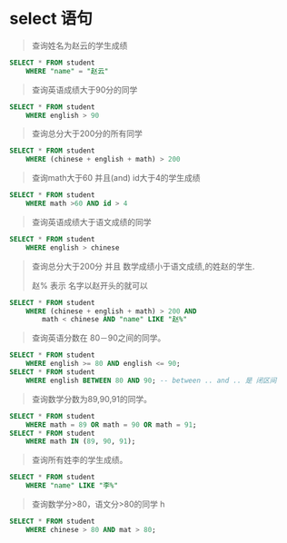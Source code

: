 # select 语句

> 查询姓名为赵云的学生成绩
>
```sql
SELECT * FROM student 
	WHERE "name" = "赵云"
```

> 查询英语成绩大于90分的同学
>
```sql
SELECT * FROM student 
	WHERE english > 90
```

> 查询总分大于200分的所有同学
>
```sql
SELECT * FROM student 
	WHERE (chinese + english + math) > 200
```

> 查询math大于60 并且(and) id大于4的学生成绩
>
```sql
SELECT * FROM student
	WHERE math >60 AND id > 4
```

> 查询英语成绩大于语文成绩的同学
>
```sql
SELECT * FROM student
	WHERE english > chinese
```

> 查询总分大于200分 并且 数学成绩小于语文成绩,的姓赵的学生.
>
> 赵% 表示 名字以赵开头的就可以
>
```sql
SELECT * FROM student
	WHERE (chinese + english + math) > 200 AND 
		math < chinese AND "name" LIKE "赵%"
```
			
> 查询英语分数在 80－90之间的同学。
>
```sql
SELECT * FROM student
	WHERE english >= 80 AND english <= 90;
SELECT * FROM student
	WHERE english BETWEEN 80 AND 90; -- between .. and .. 是 闭区间
```

> 查询数学分数为89,90,91的同学。
>
```sql
SELECT * FROM student 
	WHERE math = 89 OR math = 90 OR math = 91;
SELECT * FROM student 
	WHERE math IN (89, 90, 91);
```

> 查询所有姓李的学生成绩。
>
```sql
SELECT * FROM student 
	WHERE "name" LIKE "李%"
```

> 查询数学分>80，语文分>80的同学
>h
```sql
SELECT * FROM student
    WHERE chinese > 80 AND mat > 80;
```


